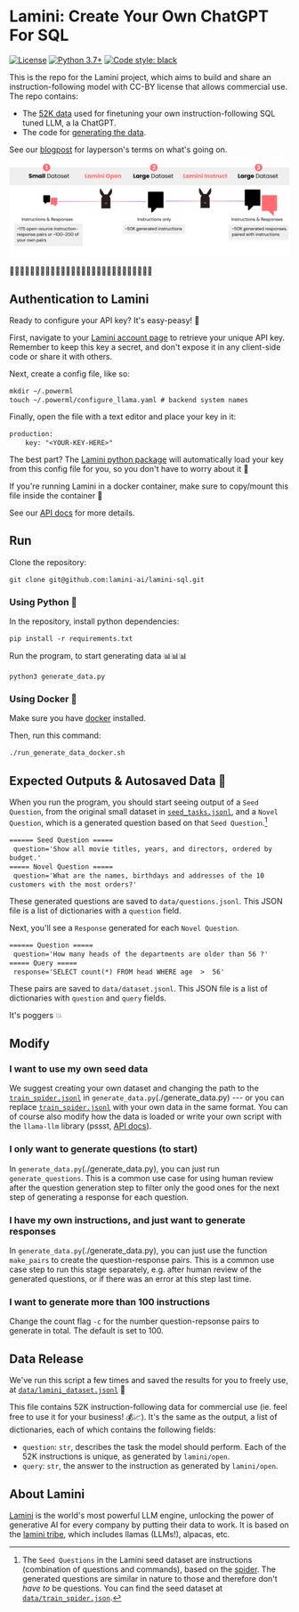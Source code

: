 # Lamini: Create Your Own ChatGPT For SQL
[![License](https://img.shields.io/badge/License-CC%20By%204.0-green.svg)](/LICENSE.txt)
[![Python 3.7+](https://img.shields.io/badge/python-3.7+-blue.svg)](https://www.python.org/downloads/release/python-370/)
[![Code style: black](https://img.shields.io/badge/code%20style-black-000000.svg)](https://github.com/psf/black)

This is the repo for the Lamini project, which aims to build and share an instruction-following model with CC-BY license that allows commercial use. The repo contains:

- The [52K data](#data-release) used for finetuning your own instruction-following SQL tuned LLM, a la ChatGPT.
- The code for [generating the data](#run).

See our [blogpost](https://lamini.ai/blog) for layperson's terms on what's going on.

![Lamini Process Step by Step](assets/process.png "Lamini Process Step by Step")

🦙🐪🦙🐫🦙🐪🦙🐫🦙🐪🦙🐫🦙🐪🦙🐫🦙🐪🦙🐫🦙🐪🦙🐫🦙🐪🦙🐫


## Authentication to Lamini

Ready to configure your API key? It's easy-peasy! 🔑

First, navigate to your [Lamini account page](https://app.lamini.ai) to retrieve your unique API key. Remember to keep this key a secret, and don't expose it in any client-side code or share it with others.

Next, create a config file, like so:

```
mkdir ~/.powerml
touch ~/.powerml/configure_llama.yaml # backend system names
```

Finally, open the file with a text editor and place your key in it:

```
production:
    key: "<YOUR-KEY-HERE>"
```

The best part? The [Lamini python package](https://pypi.org/project/llama-llm) will automatically load your key from this config file for you, so you don't have to worry about it 🙌

If you're running Lamini in a docker container, make sure to copy/mount this file inside the container 🐳

See our [API docs](https://lamini-ai.github.io/auth/) for more details.

## Run
Clone the repository:
```
git clone git@github.com:lamini-ai/lamini-sql.git
```

### Using Python 🐍

In the repository, install python dependencies:

```
pip install -r requirements.txt
```

Run the program, to start generating data 📊📊📊

```
python3 generate_data.py
```

### Using Docker 🐳

Make sure you have [docker](https://docs.docker.com/get-docker/) installed.

Then, run this command:

```bash
./run_generate_data_docker.sh
```

## Expected Outputs & Autosaved Data 🦙
When you run the program, you should start seeing output of a `Seed Question`, from the original small dataset in [`seed_tasks.jsonl`](./seed_tasks.jsonl), and a `Novel Question`, which is a generated question based on that `Seed Question`.[^1]
[^1]: The `Seed Questions` in the Lamini seed dataset are instructions (combination of questions and commands), based on the [spider](https://yale-lily.github.io/spider). The generated questions are similar in nature to those and therefore don't *have to* be questions. You can find the seed dataset at [`data/train_spider.json`](./data/train_spider.jsonl).
```
====== Seed Question =====
 question='Show all movie titles, years, and directors, ordered by budget.'
===== Novel Question =====
 question='What are the names, birthdays and addresses of the 10 customers with the most orders?'
```
These generated questions are saved to `data/questions.jsonl`. This JSON file is a list of dictionaries with a `question` field.

Next, you'll see a `Response` generated for each `Novel Question`.
```
====== Question =====
 question='How many heads of the departments are older than 56 ?'
===== Query =====
 response='SELECT count(*) FROM head WHERE age  >  56'
```

These pairs are saved to `data/dataset.jsonl`. This JSON file is a list of dictionaries with `question` and `query` fields.

It's poggers 💥

## Modify

### I want to use my own seed data
We suggest creating your own dataset and changing the path to the [`train_spider.jsonl`](./data/spider/train_spider.jsonl) in `generate_data.py`(./generate_data.py) --- or you can replace  [`train_spider.jsonl`](./data/spider/train_spider.jsonl) with your own data in the same format. You can of course also modify how the data is loaded or write your own script with the `llama-llm` library (pssst, [API docs](https://lamini-ai.github.io/auth/)).

### I only want to generate questions (to start)
In `generate_data.py`(./generate_data.py), you can just run `generate_questions`. This is a common use case for using human review after the question generation step to filter only the good ones for the next step of generating a response for each question.

### I have my own instructions, and just want to generate responses
In `generate_data.py`(./generate_data.py), you can just use the function `make_pairs` to create the question-response pairs. This is a common use case step to run this stage separately, e.g. after human review of the generated questions, or if there was an error at this step last time.

### I want to generate more than 100 instructions
Change the count flag `-c` for the number question-repsonse pairs to generate in total. The default is set to 100.

## Data Release
We've run this script a few times and saved the results for you to freely use, at [`data/lamini_dataset.jsonl`](./data/lamini_dataset.jsonl) 💸

This file contains 52K instruction-following data for commercial use (ie. feel free to use it for your business! 💰📈). It's the same as the output, a list of dictionaries, each of which contains the following fields:
- `question`: `str`, describes the task the model should perform. Each of the 52K instructions is unique, as generated by `lamini/open`.
- `query`: `str`, the answer to the instruction as generated by `lamini/open`.

## About Lamini
[Lamini](https://lamini.ai/) is the world's most powerful LLM engine, unlocking the power of generative AI for every company by putting their data to work. It is based on the [lamini tribe](https://en.wikipedia.org/wiki/Lamini), which includes llamas (LLMs!), alpacas, etc.
